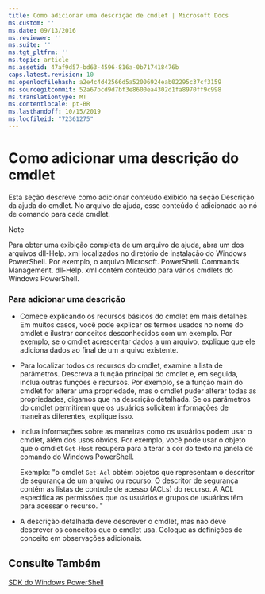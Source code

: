```yaml
---
title: Como adicionar uma descrição de cmdlet | Microsoft Docs
ms.custom: ''
ms.date: 09/13/2016
ms.reviewer: ''
ms.suite: ''
ms.tgt_pltfrm: ''
ms.topic: article
ms.assetid: 47af9d57-bd63-4596-816a-0b717418476b
caps.latest.revision: 10
ms.openlocfilehash: a2e4c4d42566d5a52006924eab02295c37cf3159
ms.sourcegitcommit: 52a67bcd9d7bf3e8600ea4302d1fa8970ff9c998
ms.translationtype: MT
ms.contentlocale: pt-BR
ms.lasthandoff: 10/15/2019
ms.locfileid: "72361275"
---
```

# <a name="how-to-add-a-cmdlet-description"></a>Como adicionar uma descrição do cmdlet

Esta seção descreve como adicionar conteúdo exibido na seção Descrição da ajuda do cmdlet. No arquivo de ajuda, esse conteúdo é adicionado ao nó de comando para cada cmdlet.

> [!NOTE]
> Para obter uma exibição completa de um arquivo de ajuda, abra um dos arquivos dll-Help. xml localizados no diretório de instalação do Windows PowerShell. Por exemplo, o arquivo Microsoft. PowerShell. Commands. Management. dll-Help. xml contém conteúdo para vários cmdlets do Windows PowerShell.

### <a name="to-add-a-description"></a>Para adicionar uma descrição

- Comece explicando os recursos básicos do cmdlet em mais detalhes. Em muitos casos, você pode explicar os termos usados no nome do cmdlet e ilustrar conceitos desconhecidos com um exemplo. Por exemplo, se o cmdlet acrescentar dados a um arquivo, explique que ele adiciona dados ao final de um arquivo existente.

- Para localizar todos os recursos do cmdlet, examine a lista de parâmetros. Descreva a função principal do cmdlet e, em seguida, inclua outras funções e recursos. Por exemplo, se a função main do cmdlet for alterar uma propriedade, mas o cmdlet puder alterar todas as propriedades, digamos que na descrição detalhada. Se os parâmetros do cmdlet permitirem que os usuários solicitem informações de maneiras diferentes, explique isso.

- Inclua informações sobre as maneiras como os usuários podem usar o cmdlet, além dos usos óbvios. Por exemplo, você pode usar o objeto que o cmdlet `Get-Host` recupera para alterar a cor do texto na janela de comando do Windows PowerShell.

  Exemplo: "o cmdlet `Get-Acl` obtém objetos que representam o descritor de segurança de um arquivo ou recurso. O descritor de segurança contém as listas de controle de acesso (ACLs) do recurso. A ACL especifica as permissões que os usuários e grupos de usuários têm para acessar o recurso. "

- A descrição detalhada deve descrever o cmdlet, mas não deve descrever os conceitos que o cmdlet usa. Coloque as definições de conceito em observações adicionais.

## <a name="see-also"></a>Consulte Também

[SDK do Windows PowerShell](../windows-powershell-reference.md)
